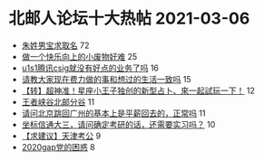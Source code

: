 # 北邮人论坛十大热帖 2021-03-06

- [朱姓男宝求取名](https://bbs.byr.cn/article/Talking/6260451) 72
- [做一个快乐向上的小废物好难](https://bbs.byr.cn/article/Feeling/3157501) 25
- [u1s1腾讯csig就没有好点的业务了吗](https://bbs.byr.cn/article/Job/2126491) 16
- [请教大家现在费力做的事和想过的生活一致吗](https://bbs.byr.cn/article/WorkLife/1162882) 15
- [【转】超神准！星座小王子独创的新型占卜、來一起試玩一下！](https://bbs.byr.cn/article/Constellations/326533) 12
- [王者峡谷北邮分谷](https://bbs.byr.cn/article/Picture/3282678) 11
- [请问北京跳回广州的基本上是平薪回去的，正常吗](https://bbs.byr.cn/article/Cantonese/197455) 11
- [坐标信通大三，请问确定考研的话，还需要实习吗？](https://bbs.byr.cn/article/AimGraduate/1202449) 10
- [【求建议】天津考公](https://bbs.byr.cn/article/CivilServant/46259) 9
- [2020gap党的困惑](https://bbs.byr.cn/article/GoAbroad/374885) 8



